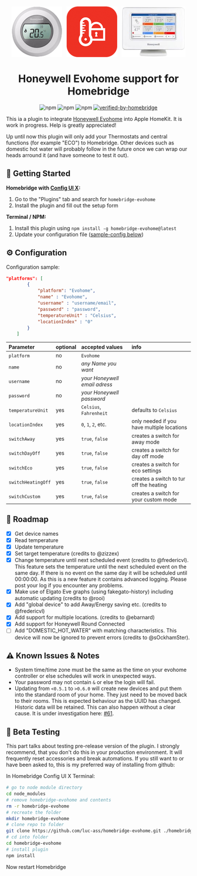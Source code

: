 <span align="center">

![Honeywell Evohome Controller](assets/honeywell_round.png)&nbsp;&nbsp;
![Honeywell Evohome Controller](assets/TCC_EMEA.png)&nbsp;&nbsp;
![Honeywell Evohome Controller](assets/honeywell_evohome.png)

# Honeywell Evohome support for Homebridge
![npm](https://img.shields.io/npm/dt/homebridge-evohome)
![npm](https://img.shields.io/npm/dw/homebridge-evohome)
![npm](https://img.shields.io/npm/v/homebridge-evohome)
[![verified-by-homebridge](https://badgen.net/badge/homebridge/verified/purple)](https://github.com/homebridge/homebridge/wiki/Verified-Plugins)


</span>

This ia a plugin to integrate [Honeywell Evohome](https://getconnected.honeywellhome.com/de/thermostate/evohome) into Apple HomeKit. It is work in progress. Help is greatly appreciated!

Up until now this plugin will only add your Thermostats and central functions (for example "ECO") to Homebridge. Other devices such as domestic hot water will probably follow in the future once we can wrap our heads arround it (and have someone to test it out).

## 🚀 Getting Started

**Homebridge with [Config UI X](https://github.com/oznu/homebridge-config-ui-x):**
1. Go to the "Plugins" tab and search for `homebridge-evohome`
2. Install the plugin and fill out the setup form

**Terminal / NPM:**
1. Install this plugin using `npm install -g homebridge-evohome@latest`
2. Update your configuration file ([sample-config below](https://github.com/luc-ass/homebridge-evohome#%EF%B8%8F-configuration))

## ⚙️ Configuration

Configuration sample:

```json
"platforms": [
        {
            "platform": "Evohome",
            "name" : "Evohome",
            "username" : "username/email",
            "password" : "password",
            "temperatureUnit" : "Celsius",
            "locationIndex" : "0"
        }
    ]
```

| Parameter          | optional | accepted values               | info |
| :--                | :--      | :--                           | :-- |
| `platform`         | no       | `Evohome`                       | |
| `name`             | no       | *any Name you want*           | |
| `username`         | no       | *your Honeywell email adress* | |
| `password`         | no       | *your Honeywell password*     | |
| `temperatureUnit`  | yes      | `Celsius`, `Fahrenheit`           | defaults to `Celsius` |
| `locationIndex`    | yes      | `0`, `1`, `2`, etc.                 | only needed if you have multiple locations |
| `switchAway`       | yes      | `true`,  `false`                   | creates a switch for away mode |
| `switchDayOff`     | yes      | `true`,  `false`                   | creates a switch for day off mode |
| `switchEco`        | yes      | `true`,  `false`                   | creates a switch for eco settings |
| `switchHeatingOff` | yes      | `true`,  `false`                   | creates a switch to tur off the heating |
| `switchCustom`     | yes      | `true`,  `false`                   | creates a switch for your custom mode |


## 📝 Roadmap

- [x] Get device names
- [x] Read temperature
- [x] Update temperature
- [x] Set target temperature (credits to @zizzex)
- [x] Change temperature until next scheduled event (credits to @fredericvl). This feature sets the temperature until the next scheduled event on the same day. If there is no event on the same day it will be scheduled until 00:00:00. As this is a new feature it contains advanced logging. Please post your log if you encounter any problems.
- [x] Make use of Elgato Eve graphs (using fakegato-history) including automatic updating (credits to @rooi)
- [x] Add "global device" to add Away/Energy saving etc. (credits to @fredericvl)
- [x] Add support for multiple locations. (credits to @ebarnard)
- [x] Add support for Honeywell Round Connected
- [ ] Add "DOMESTIC_HOT_WATER" with matching characteristics. This device will now be ignored to prevent errors (credits to @sOckhamSter).

## ⚠️ Known Issues & Notes

- System time/time zone must be the same as the time on your evohome controller or else schedules will work in unexpected ways.
- Your password may not contain `&` or else the login will fail.
- Updating from `<0.5.1` to `>0.6.0` will create new devices and put them into the standard room of your home. They just need to be moved back to their rooms. This is expected behaviour as the UUID has changed. Historic data will be retained. This can also happen without a clear cause. It is under investigation here: [#61](../../issues/61).

## 🧪 Beta Testing

This part talks about testing pre-release version of the plugin. I strongly recommend, that you don't do this in your production environment. It will frequently reset accessories and break automations. If you still want to or have been asked to, this is my preferred way of installing from github:

In Homebridge Config UI X Terminal:

```sh
# go to node module directory
cd node_modules
# remove homebridge-evohome and contents
rm -r homebridge-evohome
# recreate the folder
mkdir homebridge-evohome
# clone repo to folder
git clone https://github.com/luc-ass/homebridge-evohome.git ./homebridge-evohome
# cd into folder
cd homebridge-evohome
# install plugin
npm install
```
Now restart Homebridge
